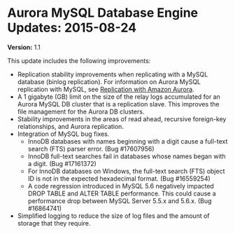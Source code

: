 # Aurora MySQL Database Engine Updates: 2015\-08\-24<a name="AuroraMySQL.Updates.20150824"></a>

**Version:** 1\.1

This update includes the following improvements:
+ Replication stability improvements when replicating with a MySQL database \(binlog replication\)\. For information on Aurora MySQL replication with MySQL, see [Replication with Amazon Aurora](Aurora.Replication.md)\.
+ A 1 gigabyte \(GB\) limit on the size of the relay logs accumulated for an Aurora MySQL DB cluster that is a replication slave\. This improves the file management for the Aurora DB clusters\.
+ Stability improvements in the areas of read ahead, recursive foreign\-key relationships, and Aurora replication\.
+ Integration of MySQL bug fixes\.
  + InnoDB databases with names beginning with a digit cause a full\-text search \(FTS\) parser error\. \(Bug \#17607956\)
  + InnoDB full\-text searches fail in databases whose names began with a digit\. \(Bug \#17161372\)
  + For InnoDB databases on Windows, the full\-text search \(FTS\) object ID is not in the expected hexadecimal format\. \(Bug \#16559254\)
  + A code regression introduced in MySQL 5\.6 negatively impacted DROP TABLE and ALTER TABLE performance\. This could cause a performance drop between MySQL Server 5\.5\.x and 5\.6\.x\. \(Bug \#16864741\)
+ Simplified logging to reduce the size of log files and the amount of storage that they require\.